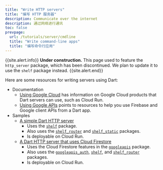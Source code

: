 ```yaml
---
title: "Write HTTP servers"
title: "编写 HTTP 服务器"
description: Communicate over the internet
description: 通过网络进行通讯
toc: false
prevpage:
  url: /tutorials/server/cmdline
  title: "Write command-line apps"
  title: "编写命令行应用"
---
```



{{site.alert.info}}
  **Under construction.**
  This page used to feature the `http_server` package,
  which has been discontinued.
  We plan to update it to use the `shelf` package instead.
{{site.alert.end}}

Here are some resources for writing servers using Dart:

* Documentation
  * [Using Google Cloud][] has information on Google Cloud products
    that Dart servers can use, such as Cloud Run.
  * [Using Google APIs][] points to resources to help you
    use Firebase and Google client APIs from a Dart app.
* Samples
  * [A simple Dart HTTP server][simple-sample]
    * Uses the [`shelf`][] package.
    * Also uses the [`shelf_router`][] and [`shelf_static`][] packages.
    * Is deployable on Cloud Run.
  * [A Dart HTTP server that uses Cloud Firestore][cloud-sample]
    * Uses the Cloud Firestore features in the [`googleapis`][] package.
    * Also uses the [`googleapis_auth`][], [`shelf`][], and
      [`shelf_router`][] packages.
    * Is deployable on Cloud Run.

[cloud-sample]: https://github.com/dart-lang/samples/tree/master/server/google_apis
[`googleapis`]: {{site.pub-pkg}}/googleapis
[`googleapis_auth`]: {{site.pub-pkg}}/googleapis_auth
[`shelf`]: {{site.pub-pkg}}/shelf
[`shelf_router`]: {{site.pub-pkg}}/shelf_router
[`shelf_static`]: {{site.pub-pkg}}/shelf_static
[simple-sample]: https://github.com/dart-lang/samples/tree/master/server/simple
[Using Google APIs]: /guides/google-apis
[Using Google Cloud]: /server/google-cloud
